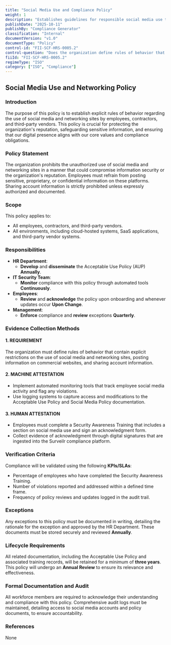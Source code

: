 ```yaml
---
title: "Social Media Use and Compliance Policy"
weight: 1
description: "Establishes guidelines for responsible social media use to protect the organization's reputation and sensitive information."
publishDate: "2025-10-11"
publishBy: "Compliance Generator"
classification: "Internal"
documentVersion: "v1.0"
documentType: "Policy"
control-id: "FII-SCF-HRS-0005.2"
control-question: "Does the organization define rules of behavior that contain explicit restrictions on the use of social media and networking sites, posting information on commercial websites and sharing account information?"
fiiId: "FII-SCF-HRS-0005.2"
regimeType: "ISO"
category: ["ISO", "Compliance"]
---
```


## Social Media Use and Networking Policy

### Introduction
The purpose of this policy is to establish explicit rules of behavior regarding the use of social media and networking sites by employees, contractors, and third-party vendors. This policy is crucial for protecting the organization's reputation, safeguarding sensitive information, and ensuring that our digital presence aligns with our core values and compliance obligations.

### Policy Statement
The organization prohibits the unauthorized use of social media and networking sites in a manner that could compromise information security or the organization's reputation. Employees must refrain from posting sensitive, proprietary, or confidential information on these platforms. Sharing account information is strictly prohibited unless expressly authorized and documented.

### Scope
This policy applies to:
- All employees, contractors, and third-party vendors.
- All environments, including cloud-hosted systems, SaaS applications, and third-party vendor systems.

### Responsibilities
- **HR Department**: 
  - **Develop** and **disseminate** the Acceptable Use Policy (AUP) **Annually**.
- **IT Security Team**: 
  - **Monitor** compliance with this policy through automated tools **Continuously**.
- **Employees**: 
  - **Review** and **acknowledge** the policy upon onboarding and whenever updates occur **Upon Change**.
- **Management**: 
  - **Enforce** compliance and **review** exceptions **Quarterly**.

### Evidence Collection Methods
#### 1. REQUIREMENT
The organization must define rules of behavior that contain explicit restrictions on the use of social media and networking sites, posting information on commercial websites, and sharing account information.

#### 2. MACHINE ATTESTATION
- Implement automated monitoring tools that track employee social media activity and flag any violations.
- Use logging systems to capture access and modifications to the Acceptable Use Policy and Social Media Policy documentation.

#### 3. HUMAN ATTESTATION
- Employees must complete a Security Awareness Training that includes a section on social media use and sign an acknowledgment form.
- Collect evidence of acknowledgment through digital signatures that are ingested into the Surveilr compliance platform.

### Verification Criteria
Compliance will be validated using the following **KPIs/SLAs**:
- Percentage of employees who have completed the Security Awareness Training.
- Number of violations reported and addressed within a defined time frame.
- Frequency of policy reviews and updates logged in the audit trail.

### Exceptions
Any exceptions to this policy must be documented in writing, detailing the rationale for the exception and approved by the HR Department. These documents must be stored securely and reviewed **Annually**.

### Lifecycle Requirements
All related documentation, including the Acceptable Use Policy and associated training records, will be retained for a minimum of **three years**. This policy will undergo an **Annual Review** to ensure its relevance and effectiveness.

### Formal Documentation and Audit
All workforce members are required to acknowledge their understanding and compliance with this policy. Comprehensive audit logs must be maintained, detailing access to social media accounts and policy documents, to ensure accountability.

### References
None